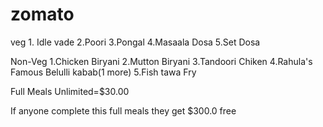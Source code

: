 # zomato
veg                    1. Idle vade              2.Poori                  3.Pongal                 4.Masaala Dosa            5.Set Dosa











Non-Veg                1.Chicken Biryani         2.Mutton Biryani         3.Tandoori Chiken        4.Rahula's Famous Belulli kabab(1 more)   5.Fish tawa Fry

Full Meals Unlimited=$30.00

If anyone complete this full meals they get $300.0 free 
